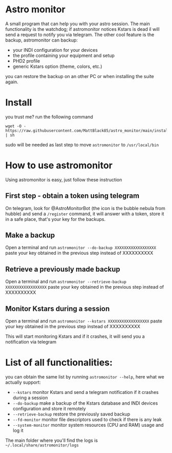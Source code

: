 # Astro monitor
A small program that can help you with your astro session. 
The main functionality is the watchdog; if astromonitor notices Kstars is dead il will send a request to notify you via telegram. 
The other cool feature is the backup, astromonitor can backup:
- your INDI configuration for your devices
- the profile containing your equipment and setup
- PHD2 profile
- generic Kstars option (theme, colors, etc.)

  
you can restore the backup on an other PC or when installing the suite again.


# Install
you trust me? run the following command

```shell
wget -O - https://raw.githubusercontent.com/MattBlack85/astro_monitor/main/install.sh | sh
```

sudo will be needed as last step to move `astromonitor` to `/usr/local/bin`


# How to use astromonitor
Using astromonitor is easy, just follow these instruction

## First step - obtain a token using telegram
On telegram, look for @AstroMonitorBot (the icon is the bubble nebula from hubble) and send a `/register` command, it will answer with a token, store it in a safe place, that's your key for the backups.

## Make a backup
Open a terminal and run `astromonitor --do-backup XXXXXXXXXXXXXXXXXX` paste your key obtained in the previous step instead of XXXXXXXXXX

## Retrieve a previously made backup
Open a terminal and run `astromonitor --retrieve-backup XXXXXXXXXXXXXXXXXX` paste your key obtained in the previous step instead of XXXXXXXXXX

## Monitor Kstars during a session
Open a terminal and run `astromonitor --kstars XXXXXXXXXXXXXXXXXX` paste your key obtained in the previous step instead of XXXXXXXXXX

This will start monitoring Kstars and if it crashes, it will send you a notification via telegram

# List of all functionalities:
you can obtain the same list by running `astromonitor --help`, here what we actually support:

- `--kstars` monitor Kstars and send a telegram notification if it crashes during a session
- `--do-backup` make a backup of the Kstars database and INDI devices configuration and store it remotely
- `--retrieve-backup` restore the previously saved backup
- `--fd-monitor` monitor file descriptors used to check if there is any leak
- `--system-monitor` monitor system resources (CPU and RAM) usage and log it

The main folder where you'll find the logs is `~/.local/share/astromonitor/logs`
